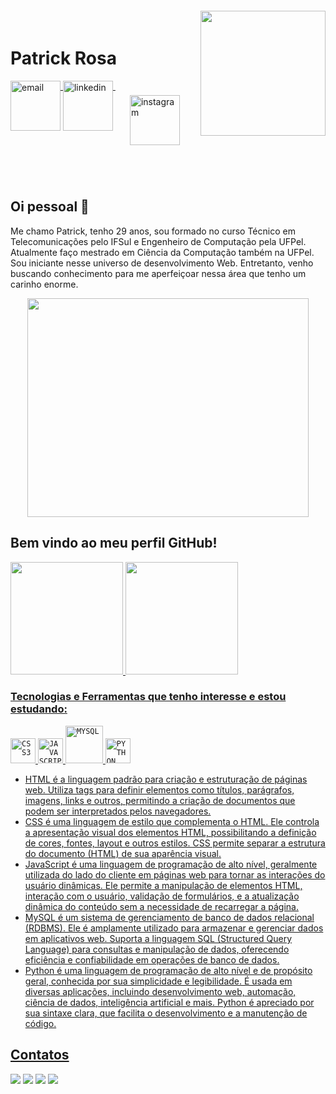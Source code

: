 <img align="right" width="200px" style="margin-top:-20px" src="https://user-images.githubusercontent.com/91095083/208327733-af39bbfa-1adf-4ffb-874e-5572011e582a.png">


<div dsplay="inline-block">
 
 <h1 align="left">Patrick Rosa</h1>
 
 <a href="mailto:patrickrosa637@gmail.com" target="_blank">
    <img width="80px" src="https://user-images.githubusercontent.com/91095083/208329790-8a1cb8bc-98e7-467c-acd9-d31fa4326ba9.png" alt="email" style="vertical-align:top;">
 </a>
 <a href="https://www.linkedin.com/in/patrickrosas/" target="_blank">
    <img width="80px" src="https://user-images.githubusercontent.com/91095083/208329250-301cf94f-b3f4-4caf-8d32-1e2de7b8550f.png" alt="linkedin" style="vertical-align:top;">
 </a>
 <a href="https://www.instagram.com/dev.novato/" target="_blank">
    <img align="rigth" width="80px" src="https://user-images.githubusercontent.com/91095083/208329251-b33e5c46-8925-4d80-991f-6101ec5a9a75.png" alt="instagram" style="vertical-align:top; padding:23px;">
  </a>
</div>
</br>
</br>


## Oi pessoal 👋
Me chamo Patrick, tenho 29 anos, sou formado no curso Técnico em Telecomunicações pelo IFSul e Engenheiro de Computação pela UFPel. Atualmente faço mestrado em Ciência da Computação também na UFPel. Sou iniciante nesse universo de desenvolvimento Web. Entretanto, venho buscando conhecimento para me aperfeiçoar nessa área que tenho um carinho enorme.


<div align="center" >
<img width="450px" height="350px" src="https://media1.tenor.com/m/QEQqoAyqJbEAAAAC/hi-patrick.gif">
</a>
</div>




<h2><strong>Bem vindo ao meu perfil GitHub!</strong></h2> 
<div>




<a href="https://github.com/PatrickRosa1">
<img loading="lazy" height="180em" src="https://github-readme-stats.vercel.app/api/top-langs/?username=PatrickRosa1&layout=compact&langs_count=7&theme=dracula"/>
<img loading="lazy" height="180em" src="https://github-readme-stats.vercel.app/api?username=PatrickRosa1&show_icons=true&theme=dracula&include_all_commits=true&count_private=true"/>
</div>

###  Tecnologias e Ferramentas que tenho interesse e estou estudando: 
<code><img width="40px" src="https://user-images.githubusercontent.com/91095083/208446559-f2e29653-c012-44f2-9664-194d4e1ad8ef.png" title = "CSS3"/></code>
<code><img width="40px" src="https://user-images.githubusercontent.com/91095083/208446556-f5f01e1e-f7b0-4028-a116-635cbe8f80c5.png" title = "JAVASCRIPT"/></code>
<code><img width="60px" src="https://user-images.githubusercontent.com/91095083/208446546-62e403db-f6c6-4da9-b01f-82dc78a035e0.png" title = "MYSQL"/></code>
<code><img width="40px" src="https://user-images.githubusercontent.com/91095083/208446554-00517c5b-f1b0-4674-8f5e-756349e09c3e.png" title = "PYTHON"/></code>
<br>
<ul>
 <li> HTML é a linguagem padrão para criação e estruturação de páginas web. Utiliza tags para definir elementos como títulos, parágrafos, imagens, links e outros, permitindo a criação de documentos que podem ser interpretados pelos navegadores. </li>
 <li> CSS é uma linguagem de estilo que complementa o HTML. Ele controla a apresentação visual dos elementos HTML, possibilitando a definição de cores, fontes, layout e outros estilos. CSS permite separar a estrutura do documento (HTML) de sua aparência visual. </li>
 <li>JavaScript é uma linguagem de programação de alto nível, geralmente utilizada do lado do cliente em páginas web para tornar as interações do usuário dinâmicas. Ele permite a manipulação de elementos HTML, interação com o usuário, validação de formulários, e a atualização dinâmica do conteúdo sem a necessidade de recarregar a página.</li>
 <li>MySQL é um sistema de gerenciamento de banco de dados relacional (RDBMS). Ele é amplamente utilizado para armazenar e gerenciar dados em aplicativos web. Suporta a linguagem SQL (Structured Query Language) para consultas e manipulação de dados, oferecendo eficiência e confiabilidade em operações de banco de dados. </li>
 <li>Python é uma linguagem de programação de alto nível e de propósito geral, conhecida por sua simplicidade e legibilidade. É usada em diversas aplicações, incluindo desenvolvimento web, automação, ciência de dados, inteligência artificial e mais. Python é apreciado por sua sintaxe clara, que facilita o desenvolvimento e a manutenção de código.</li>
</ul>


<h2>Contatos</h2>
<div>
<a href="https://www.youtube.com/channel/UCrjpTSBnnrAAbH3Eo8VPAWA" target="_blank"><img loading="lazy" src="https://img.shields.io/badge/YouTube-FF0000?style=for-the-badge&logo=youtube&logoColor=white" target="_blank"></a>
<a href="https://www.instagram.com/dev.novato/" target="_blank"><img loading="lazy" src="https://img.shields.io/badge/-Instagram-%23E4405F?style=for-the-badge&logo=instagram&logoColor=white" target="_blank"></a>
<a href = "mailto:patrickrosa637@gmail.com"><img loading="lazy" src="https://img.shields.io/badge/Gmail-D14836?style=for-the-badge&logo=gmail&logoColor=white" target="_blank"></a>
<a href="https://www.linkedin.com/in/patrickrosas/" target="_blank"><img loading="lazy" src="https://img.shields.io/badge/-LinkedIn-%230077B5?style=for-the-badge&logo=linkedin&logoColor=white" target="_blank"></a>   
</div>


